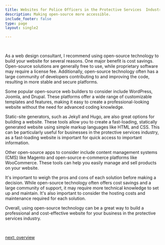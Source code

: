 ```yaml
---
title: Websites for Police Officers in the Protective Services  Industry
description: Making open-source more accessible.
include_footer: false
type: page
layout: single2

---
```


<br>
<p>
As a web design consultant, I recommend using open-source technology to build your website for several reasons. One major benefit is cost savings. Open-source solutions are generally free to use, while proprietary software may require a license fee. Additionally, open-source technology often has a large community of developers contributing to and improving the code, resulting in more stable and secure platforms.

Some popular open-source web builders to consider include WordPress, Joomla, and Drupal. These platforms offer a wide range of customizable templates and features, making it easy to create a professional-looking website without the need for advanced coding knowledge.

Static-site generators, such as Jekyll and Hugo, are also great options for building a website. These tools allow you to create a fast-loading, statically generated website using simple markup languages like HTML and CSS. This can be particularly useful for businesses in the protective services industry, as a fast-loading website is important for quick access to important information.

Other open-source apps to consider include content management systems (CMS) like Magento and open-source e-commerce platforms like WooCommerce. These tools can help you easily manage and sell products on your website.

It's important to weigh the pros and cons of each solution before making a decision. While open-source technology often offers cost savings and a large community of support, it may require more technical knowledge to set up and maintain. It's also important to consider the hosting costs and maintenance required for each solution.

Overall, using open-source technology can be a great way to build a professional and cost-effective website for your business in the protective services industry.

<br>

<a href="https://workdojos.com/lawenforcement/overview">next: overview</a>
<br>
</p>
